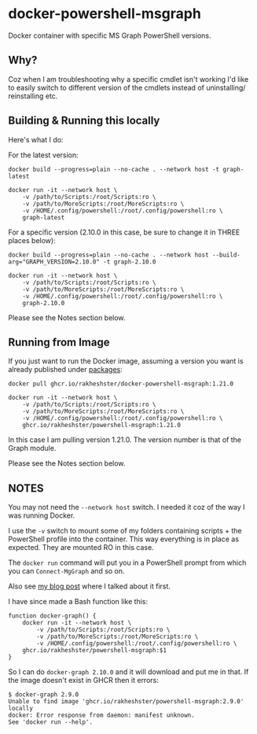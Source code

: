 # docker-powershell-msgraph
Docker container with specific MS Graph PowerShell versions. 

## Why?
Coz when I am troubleshooting why a specific cmdlet isn't working I'd like to easily switch to different version of the cmdlets instead of uninstalling/ reinstalling etc. 

## Building & Running this locally
Here's what I do:

For the latest version:

```
docker build --progress=plain --no-cache . --network host -t graph-latest

docker run -it --network host \
    -v /path/to/Scripts:/root/Scripts:ro \
    -v /path/to/MoreScripts:/root/MoreScripts:ro \
    -v /HOME/.config/powershell:/root/.config/powershell:ro \
    graph-latest
```

For a specific version (2.10.0 in this case, be sure to change it in THREE places below):

```
docker build --progress=plain --no-cache . --network host --build-arg="GRAPH_VERSION=2.10.0" -t graph-2.10.0

docker run -it --network host \
    -v /path/to/Scripts:/root/Scripts:ro \
    -v /path/to/MoreScripts:/root/MoreScripts:ro \
    -v /HOME/.config/powershell:/root/.config/powershell:ro \
    graph-2.10.0
```

Please see the Notes section below.

## Running from Image
If you just want to run the Docker image, assuming a version you want is already published under [packages](https://github.com/rakheshster/docker-powershell-msgraph/pkgs/container/docker-powershell-msgraph):

```
docker pull ghcr.io/rakheshster/docker-powershell-msgraph:1.21.0

docker run -it --network host \
    -v /path/to/Scripts:/root/Scripts:ro \
    -v /path/to/MoreScripts:/root/MoreScripts:ro \
    -v /HOME/.config/powershell:/root/.config/powershell:ro \
    ghcr.io/rakheshster/powershell-msgraph:1.21.0
```

In this case I am pulling version 1.21.0. The version number is that of the Graph module.

Please see the Notes section below.

## NOTES
You may not need the `--network host` switch. I needed it coz of the way I was running Docker. 

I use the `-v` switch to mount some of my folders containing scripts + the PowerShell profile into the container. This way everything is in place as expected. They are mounted RO in this case. 

The `docker run` command will put you in a PowerShell prompt from which you can `Connect-MgGraph` and so on. 

Also see [my blog post](https://rakhesh.com/azure/docker-powershell-microsoft-graph/) where I talked about it first.

I have since made a Bash function like this:
```
function docker-graph() {
    docker run -it --network host \
        -v /path/to/Scripts:/root/Scripts:ro \
        -v /path/to/MoreScripts:/root/MoreScripts:ro \
        -v /HOME/.config/powershell:/root/.config/powershell:ro \
    ghcr.io/rakheshster/powershell-msgraph:$1
}
```

So I can do `docker-graph 2.10.0` and it will download and put me in that. If the image doesn't exist in GHCR then it errors:
```
$ docker-graph 2.9.0
Unable to find image 'ghcr.io/rakheshster/powershell-msgraph:2.9.0' locally
docker: Error response from daemon: manifest unknown.
See 'docker run --help'.
```